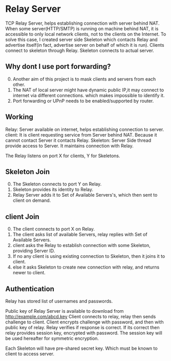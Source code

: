 Relay Server
================

TCP Relay Server, helps establishing connection with server behind NAT.
When some server(HTTP/SMTP) is running on machine behind NAT, it is accessible to only local network clients, not to the clients on the Internet.
To solve this case, I created server side Skeleton which contacts Relay and advertise itself(in fact, advertise server on behalf of which it is run).
Clients connect to skeleton through Relay. Skeleton connects to actual server.

Why dont I use port forwarding?
-----------------------
0. Another aim of this project is to mask clients and servers from each other.
0. The NAT of local server might have dynamic public IP,it may connect to internet via different connections. which makes impossible to identify it.
0. Port forwarding or UPnP needs to be enabled/supported by router.

Working
------------------
Relay: Server available on internet, helps establishing connection to server.
client: It is client requesting service from Server behind NAT. Because it cannot contact Server it contacts Relay.
Skeleton: Server Side thread provide access to Server. It maintains connection with Relay.

The Relay listens on port X for clients, Y for Skeletons.

Skeleton Join
-----------
0. The Skeleton connects to port Y on Relay.
0. Skeleton provides its identity to Relay.
0. Relay Server adds it to Set of Available Servers's, which then sent to client on demand.

client Join
--------------
0. The client connects to port X on Relay.
0. The client asks list of available Servers, relay replies with Set of Available Servers.
0. client asks the Relay to establish connection with some Skeleton, providing Server ID.
0. If no any client is using existing connection to Skeleton, then it joins it to client.
0. else it asks Skeleton to create new connection with relay, and returns newer to client.

Authentication
------------------------
Relay has stored list of usernames and passwords.

Public key of Relay Server is available to download from http://example.com/abcd.key
Client connects to relay, relay then sends challenge to client.
Client encrypts challenge with password, and then with public key of relay.
Relay verifies if response is correct.
If its correct then relay provides session key, encrypted with password.
The session key will be used hereafter for symmetric encryption.

Each Skeleton will have pre-shared secret key. Which must be known to client to access server.

